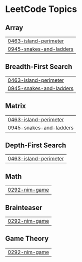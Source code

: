 

<!---LeetCode Topics Start-->
# LeetCode Topics
## Array
|  |
| ------- |
| [0463-island-perimeter](https://github.com/solomon-2105/DSA/tree/master/0463-island-perimeter) |
| [0945-snakes-and-ladders](https://github.com/solomon-2105/DSA/tree/master/0945-snakes-and-ladders) |
## Breadth-First Search
|  |
| ------- |
| [0463-island-perimeter](https://github.com/solomon-2105/DSA/tree/master/0463-island-perimeter) |
| [0945-snakes-and-ladders](https://github.com/solomon-2105/DSA/tree/master/0945-snakes-and-ladders) |
## Matrix
|  |
| ------- |
| [0463-island-perimeter](https://github.com/solomon-2105/DSA/tree/master/0463-island-perimeter) |
| [0945-snakes-and-ladders](https://github.com/solomon-2105/DSA/tree/master/0945-snakes-and-ladders) |
## Depth-First Search
|  |
| ------- |
| [0463-island-perimeter](https://github.com/solomon-2105/DSA/tree/master/0463-island-perimeter) |
## Math
|  |
| ------- |
| [0292-nim-game](https://github.com/solomon-2105/DSA/tree/master/0292-nim-game) |
## Brainteaser
|  |
| ------- |
| [0292-nim-game](https://github.com/solomon-2105/DSA/tree/master/0292-nim-game) |
## Game Theory
|  |
| ------- |
| [0292-nim-game](https://github.com/solomon-2105/DSA/tree/master/0292-nim-game) |
<!---LeetCode Topics End-->